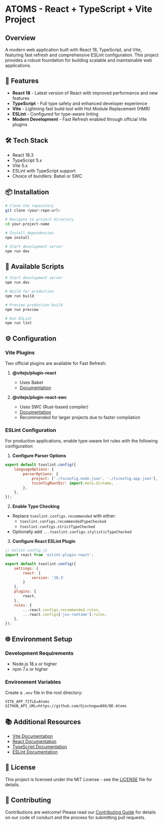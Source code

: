 # ATOMS - React + TypeScript + Vite Project

## Overview
A modern web application built with React 18, TypeScript, and Vite, featuring fast refresh and comprehensive ESLint configuration. This project provides a robust foundation for building scalable and maintainable web applications.

## 🚀 Features
- **React 18** - Latest version of React with improved performance and new features
- **TypeScript** - Full type safety and enhanced developer experience
- **Vite** - Lightning fast build tool with Hot Module Replacement (HMR)
- **ESLint** - Configured for type-aware linting
- **Modern Development** - Fast Refresh enabled through official Vite plugins

## 🛠️ Tech Stack
- React 18.3
- TypeScript 5.x
- Vite 5.x
- ESLint with TypeScript support
- Choice of bundlers: Babel or SWC

## 📦 Installation

```bash
# Clone the repository
git clone <your-repo-url>

# Navigate to project directory
cd your-project-name

# Install dependencies
npm install

# Start development server
npm run dev
```

## 🔧 Available Scripts

```bash
# Start development server
npm run dev

# Build for production
npm run build

# Preview production build
npm run preview

# Run ESLint
npm run lint
```

## ⚙️ Configuration

### Vite Plugins
Two official plugins are available for Fast Refresh:

1. **@vitejs/plugin-react**
   - Uses Babel
   - [Documentation](https://github.com/vitejs/vite-plugin-react/blob/main/packages/plugin-react/README.md)

2. **@vitejs/plugin-react-swc**
   - Uses SWC (Rust-based compiler)
   - [Documentation](https://github.com/vitejs/vite-plugin-react-swc)
   - Recommended for larger projects due to faster compilation

### ESLint Configuration

For production applications, enable type-aware lint rules with the following configuration:

1. **Configure Parser Options**
```js
export default tseslint.config({
    languageOptions: {
        parserOptions: {
            project: ['./tsconfig.node.json', './tsconfig.app.json'],
            tsconfigRootDir: import.meta.dirname,
        },
    },
});
```

2. **Enable Type Checking**
- Replace `tseslint.configs.recommended` with either:
  - `tseslint.configs.recommendedTypeChecked`
  - `tseslint.configs.strictTypeChecked`
- Optionally add `...tseslint.configs.stylisticTypeChecked`

3. **Configure React ESLint Plugin**
```js
// eslint.config.js
import react from 'eslint-plugin-react';

export default tseslint.config({
    settings: { 
        react: { 
            version: '18.3' 
        } 
    },
    plugins: {
        react,
    },
    rules: {
        ...react.configs.recommended.rules,
        ...react.configs['jsx-runtime'].rules,
    },
});
```

## 🌐 Environment Setup

### Development Requirements
- Node.js 18.x or higher
- npm 7.x or higher

### Environment Variables
Create a `.env` file in the root directory:
```env
VITE_APP_TITLE=Atoms
GITHUB_API_URL=https://github.com/Ojochogwu866/BE-Atoms
```

## 📚 Additional Resources
- [Vite Documentation](https://vitejs.dev/)
- [React Documentation](https://react.dev/)
- [TypeScript Documentation](https://www.typescriptlang.org/)
- [ESLint Documentation](https://eslint.org/)

## 📝 License
This project is licensed under the MIT License - see the [LICENSE](LICENSE) file for details.

## 🤝 Contributing
Contributions are welcome! Please read our [Contributing Guide](CONTRIBUTING.md) for details on our code of conduct and the process for submitting pull requests.